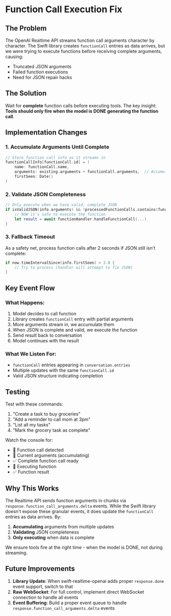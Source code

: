 # Function Call Execution Fix

## The Problem
The OpenAI Realtime API streams function call arguments character by character. The Swift library creates `functionCall` entries as data arrives, but we were trying to execute functions before receiving complete arguments, causing:
- Truncated JSON arguments
- Failed function executions
- Need for JSON repair hacks

## The Solution
Wait for **complete** function calls before executing tools. The key insight: **Tools should only fire when the model is DONE generating the function call**.

## Implementation Changes

### 1. Accumulate Arguments Until Complete
```swift
// Store function call info as it streams in
functionCallInfo[functionCall.id] = (
    name: functionCall.name,
    arguments: existing.arguments + functionCall.arguments,  // Accumulate
    firstSeen: Date()
)
```

### 2. Validate JSON Completeness
```swift
// Only execute when we have valid, complete JSON
if isValidJSON(info.arguments) && !processedFunctionCalls.contains(functionCall.id) {
    // NOW it's safe to execute the function
    let result = await functionHandler.handleFunctionCall(...)
}
```

### 3. Fallback Timeout
As a safety net, process function calls after 2 seconds if JSON still isn't complete:
```swift
if now.timeIntervalSince(info.firstSeen) > 2.0 {
    // Try to process (handler will attempt to fix JSON)
}
```

## Key Event Flow

### What Happens:
1. Model decides to call function
2. Library creates `functionCall` entry with partial arguments
3. More arguments stream in, we accumulate them
4. When JSON is complete and valid, we execute the function
5. Send result back to conversation
6. Model continues with the result

### What We Listen For:
- `functionCall` entries appearing in `conversation.entries`
- Multiple updates with the same `functionCall.id` 
- Valid JSON structure indicating completion

## Testing

Test with these commands:
1. "Create a task to buy groceries"
2. "Add a reminder to call mom at 3pm"
3. "List all my tasks"
4. "Mark the grocery task as complete"

Watch the console for:
- 🎯 Function call detected
- 📝 Current arguments (accumulating)
- ✅ Complete function call ready
- 🚀 Executing function
- ✅ Function result

## Why This Works

The Realtime API sends function arguments in chunks via `response.function_call_arguments.delta` events. While the Swift library doesn't expose these granular events, it does update the `functionCall` entries as data arrives. By:

1. **Accumulating** arguments from multiple updates
2. **Validating** JSON completeness
3. **Only executing** when data is complete

We ensure tools fire at the right time - when the model is DONE, not during streaming.

## Future Improvements

1. **Library Update**: When swift-realtime-openai adds proper `response.done` event support, switch to that
2. **Raw WebSocket**: For full control, implement direct WebSocket connection to handle all events
3. **Event Buffering**: Build a proper event queue to handle `response.function_call_arguments.delta` events